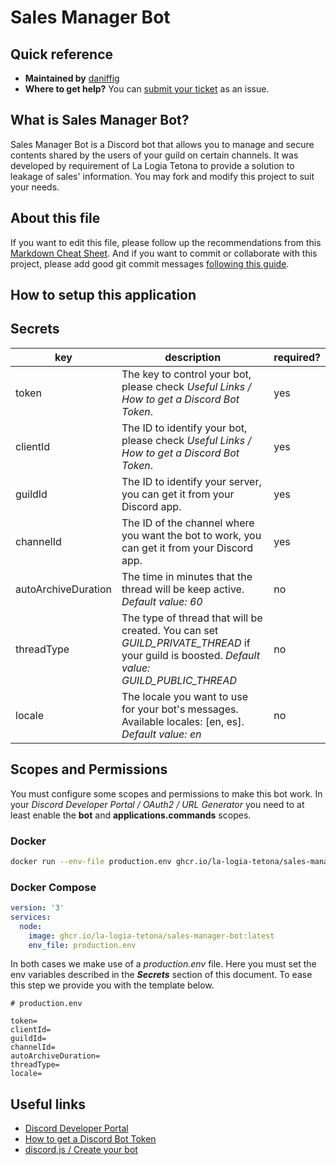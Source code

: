 # Sales Manager Bot

## Quick reference
* **Maintained by** [daniffig](https://github.com/daniffig/)
* **Where to get help?** You can [submit your ticket](https://github.com/la-logia-tetona/sales-manager-bot/issues) as an issue.

## What is Sales Manager Bot?
Sales Manager Bot is a Discord bot that allows you to manage and secure contents shared by the users of your guild on certain channels. It was developed by requirement of La Logia Tetona to provide a solution to leakage of sales' information. You may fork and modify this project to suit your needs.

## About this file
If you want to edit this file, please follow up the recommendations from this [Markdown Cheat Sheet](https://www.markdownguide.org/cheat-sheet/). And if you want to commit or collaborate with this project, please add good git commit messages [following this guide](https://www.freecodecamp.org/news/how-to-write-better-git-commit-messages/).

## How to setup this application

## Secrets
| key | description | required? |
| --- | ----------- | --------- |
| token | The key to control your bot, please check *Useful Links / How to get a Discord Bot Token*. | yes |
| clientId | The ID to identify your bot, please check *Useful Links / How to get a Discord Bot Token*. | yes |
| guildId | The ID to identify your server, you can get it from your Discord app. | yes |
| channelId | The ID of the channel where you want the bot to work, you can get it from your Discord app. | yes |
| autoArchiveDuration | The time in minutes that the thread will be keep active. *Default value: 60* | no |
| threadType | The type of thread that will be created. You can set *GUILD_PRIVATE_THREAD* if your guild is boosted. *Default value: GUILD_PUBLIC_THREAD* | no |
| locale | The locale you want to use for your bot's messages. Available locales: [en, es]. *Default value: en* | no |

## Scopes and Permissions
You must configure some scopes and permissions to make this bot work. In your *Discord Developer Portal / OAuth2 / URL Generator* you need to at least enable the **bot** and **applications.commands** scopes.

### Docker
```bash
docker run --env-file production.env ghcr.io/la-logia-tetona/sales-manager-bot
```

### Docker Compose
```yaml
version: '3'
services:
  node:
    image: ghcr.io/la-logia-tetona/sales-manager-bot:latest
    env_file: production.env
```

In both cases we make use of a *production.env* file. Here you must set the env variables described in the ***Secrets*** section of this document. To ease this step we provide you with the template below.

```
# production.env

token=
clientId=
guildId=
channelId=
autoArchiveDuration=
threadType=
locale=
```

## Useful links
* [Discord Developer Portal](https://discord.com/developers/applications)
* [How to get a Discord Bot Token](https://www.writebots.com/discord-bot-token/)
* [discord.js / Create your bot](https://discordjs.guide/creating-your-bot/#creating-configuration-files)

